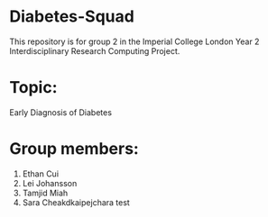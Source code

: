 # Diabetes-Squad
This repository is for group 2 in the Imperial College London Year 2 Interdisciplinary Research Computing Project.

# Topic:
Early Diagnosis of Diabetes 

# Group members:
1. Ethan Cui
2. Lei Johansson
3. Tamjid Miah
4. Sara Cheakdkaipejchara test
